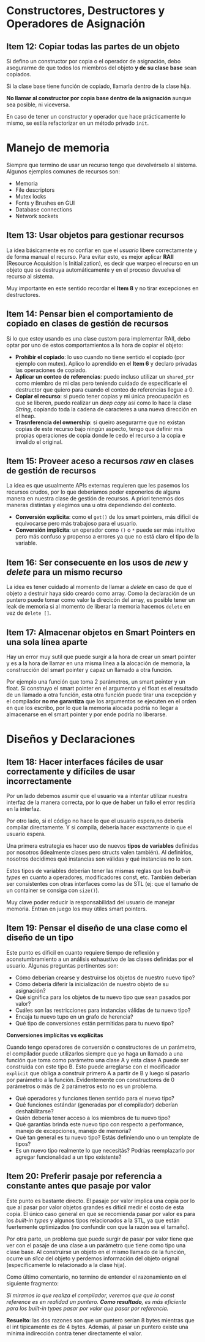 # Constructores, Destructores y Operadores de Asignación

## Item 12: Copiar todas las partes de un objeto

Si defino un constructor por copia o el operador de asignación, debo asegurarme de que todos los miembros del objeto **y de su clase base** sean copiados.

Si la clase base tiene función de copiado, llamarla dentro de la clase hija.

**No llamar al constructor por copia base dentro de la asignación** aunque sea posible, ni viceversa.

En caso de tener un constructor y operador que hace prácticamente lo mismo, se estila refactorizar en un método privado `init`.

# Manejo de memoria

Siempre que termino de usar un recurso tengo que devolvérselo al sistema. Algunos ejemplos comunes de recursos son:

- Memoria
- File descriptors
- Mutex locks
- Fonts y Brushes en GUI
- Database connections
- Network sockets

## Item 13: Usar objetos para gestionar recursos

La idea básicamente es no confiar en que el _usuario_ libere correctamente y de forma manual el recurso. Para evitar esto, es mejor aplicar **RAII** (Resource Acquisition Is Initialization), es decir que warpeo el recurso en un objeto que se destruya automáticamente y en el proceso devuelva el recurso al sistema.

Muy importante en este sentido recordar el **Item 8** y no tirar excepciones en destructores.

## Item 14: Pensar bien el comportamiento de copiado en clases de gestión de recursos

Si lo que estoy usando es una clase custom para implementar RAII, debo optar por uno de estos comportamientos a la hora de copiar el objeto:

- **Prohibir el copiado**: lo uso cuando no tiene sentido el copiado (por ejemplo con mutex). Aplico lo aprendido en el **Item 6** y declaro privadas las operaciones de copiado.
- **Aplicar un conteo de referencias**: puedo incluso utilizar un `shared_ptr` como miembro de mi clas pero teniendo cuidado de especificarle el destructor que quiero para cuando el conteo de referencias llegue a 0.
- **Copiar el recurso**: si puedo tener copias y mi única preocupación es que se liberen, puedo realizar un _deep copy_ así como lo hace la clase _String_, copiando toda la cadena de caracteres a una nueva dirección en el heap.
- **Trasnferencia del ownership**: si queiro asegurarme que no existan copias de este recurso bajo ningún aspecto, tengo que definir mis propias operaciones de copia donde le cedo el recurso a la copia e invalido el original.

## Item 15: Proveer aceso a recursos _raw_ en clases de gestión de recursos

La idea es que usualmente APIs externas requieren que les pasemos los recursos crudos, por lo que deberíamos poder exponerlos de alguna manera en nuestra clase de gestión de recursos. A priori tenemos dos maneras distintas y elegimos una u otra dependiendo del contexto.

- **Conversión explícita**: como el `get()` de los smart pointers, más difícil de equivocarse pero más trabajoso para el usuario.
- **Conversión implícita**: un operador como `()` o `*` puede ser más intuitivo pero más confuso y propenso a errores ya que no está claro el tipo de la variable.

## Item 16: Ser consecuente en los usos de _new_ y _delete_ para un mismo recurso

La idea es tener cuidado al momento de llamar a _delete_ en caso de que el objeto a destruir haya sido creardo como array. Como la declaración de un puntero puede tomar como valor la direcicón del array, es posible tener un leak de memoria si al momento de liberar la memoria hacemos `delete` en vez de `delete []`.

## Item 17: Almacenar objetos en Smart Pointers en una sola línea aparte

Hay un error muy sutil que puede surgir a la hora de crear un smart pointer y es a la hora de llamar en una misma línea a la alocación de memoria, la construcción del smart pointer y capaz un llamado a otra función.

Por ejemplo una función que toma 2 parámetros, un smart pointer y un float. Si construyo el smart pointer en el argumento y el float es el resultado de un llamado a otra función, esta otra función puede tirar una excepción y el compilador **no me garantiza** que los argumentos se ejecuten en el orden en que los escribo, por lo que la memoria alocada podría no llegar a almacenarse en el smart pointer y por ende podría no liberarse.

# Diseños y Declaraciones

## Item 18: Hacer interfaces fáciles de usar correctamente y difíciles de usar incorrectamente

Por un lado debemos asumir que el usuario va a intentar utilizar nuestra interfaz de la manera correcta, por lo que de haber un fallo el error resdiría en la interfaz.

Por otro lado, si el código no hace lo que el usuario espera,no debería compilar directamente. Y si compila, debería hacer exactamente lo que el usuario espera.

Una primera estrategia es hacer uso de nuevos **tipos de variables** definidas por nosotros (idealmente clases pero structs valen también). Al definirlos, nosotros decidimos qué instancias son válidas y qué instancias no lo son.

Estos tipos de variables deberían tener las mismas reglas que los _built-in types_ en cuanto a operadores, modificadores const, etc. También deberían ser consistentes con otras interfaces como las de STL (ej: que el tamaño de un container se consiga con `size()`).

Muy clave poder reducir la responsabilidad del usuario de manejar memoria. Entran en juego los muy útiles smart pointers.

## Item 19: Pensar el diseño de una clase como el diseño de un tipo

Este punto es difícil en cuanto requiere tiempo de reflexión y aconstumbramiento a un análisis exhaustivo de las clases definidas por el usuario. Algunas preguntas pertinentes son:

- Cómo deberían crearse y destruirse los objetos de nuestro nuevo tipo?
- Cómo debería diferir la inicialización de nuestro objeto de su asignación?
- Qué significa para los objetos de tu nuevo tipo que sean pasados por valor?
- Cuáles son las restricciones para instancias válidas de tu nuevo tipo?
- Encaja tu nuevo tupo en un grafo de herencia?
- Qué tipo de conversiones están permitidas para tu nuevo tipo?

**Conversiones implícitas vs explícitas**

Cuando tengo operadores de conversión o constructores de un parámetro, el compilador puede utilizarlos siempre que yo haga un llamado a una función que toma como parámetro una clase A y esta clase A puede ser construida con este tipo B. Esto puede arreglarse con el modificador `explicit` que obliga a construir primero A a partir de B y luego sí pasarlo por parámetro a la función. Evidentemente con constructores de 0 parámetros o más de 2 parámetros esto no es un problema.

- Qué operadores y funciones tienen sentido para el nuevo tipo?
- Qué funciones estándar (generadas por el compilador) deberían deshabilitarse?
- Quién debería tener acceso a los miembros de tu nuevo tipo?
- Qué garantías brinda este nuevo tipo con respecto a performance, manejo de excepciones, manejo de memoria?
- Qué tan general es tu nuevo tipo? Estás definiendo uno o un template de tipos?
- Es un nuevo tipo realmente lo que necesitás? Podrías reemplazarlo por agregar funcionalidad a un tipo existente?

## Item 20: Preferir pasaje por referencia a constante antes que pasaje por valor

Este punto es bastante directo. El pasaje por valor implica una copia por lo que al pasar por valor objetos grandes es difícil medir el costo de esta copia. El único caso general en que se recomienda pasar por valor es para los _built-in types_ y algunos tipos relacionados a la STL, ya que están fuertemente optimizados (no confundir con que la razón sea el tamaño).

Por otra parte, un problema que puede surgir de pasar por valor tiene que ver con el pasaje de una clase a un parámetro que tiene como tipo una clase base. Al construirse un objeto en el mismo llamado de la función, ocurre un _slice_ del objeto y perdemos información del objeto orignal (específicamente lo relacionado a la clase hija).

Como último comentario, no termino de entender el razonamiento en el siguiente fragmento:

_Si miramos lo que realiza el compilador, veremos que que la const reference es en realidad un puntero. **Como resultado**, es más eficiente para los built-in types pasar por valor que pasar por referencia._

**Resuelto**: las dos razones son que un puntero serían 8 bytes mientras que el int típicamente es de 4 bytes. Además, al pasar un puntero existe una mínima indirección contra tener directamente el valor.

